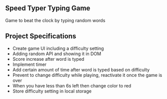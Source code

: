 ## Speed Typer Typing Game

Game to beat the clock by typing random words

## Project Specifications

- Create game UI including a difficulty setting
- Adding random API and showing it in DOM
- Score increase after word is typed
- Implement timer
- Add certain amount of time after word is typed based on difficulty
- Prevent to change difficulty while playing, reactivate it once the game is over
- When you have less than 6s left then change color to red
- Store difficulty setting in local storage
